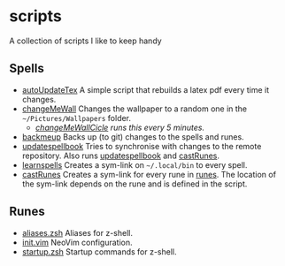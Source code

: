 # scripts
 A collection of scripts I like to keep handy

## Spells

- [autoUpdateTex](autoUpdateTex.sh) A simple script that rebuilds a
  latex pdf every time it changes.
- [changeMeWall](changeMeWall.sh) Changes the wallpaper to a random one in the
  `~/Pictures/Wallpapers` folder.
    - *[changeMeWallCicle](changeMeWallCicle.sh) runs this every 5 minutes.*
- [backmeup](backmeup.sh) Backs up (to git) changes to the spells and runes.
- [updatespellbook](updatespellbook.sh) Tries to synchronise with changes to the
  remote repository. Also runs [updatespellbook](updatespellbook.sh)
  and [castRunes](castRunes.sh).
- [learnspells](learnspell.sh) Creates a sym-link on `~/.local/bin` to every
  spell.
- [castRunes](castRunes.sh) Creates a sym-link for every rune in
  [runes](runes/). The location of the sym-link depends on the rune and is
  defined in the script.

## Runes

- [aliases.zsh](runes/aliases.zsh) Aliases for z-shell.
- [init.vim](runes/init.vim) NeoVim configuration.
- [startup.zsh](runes/startup.zsh) Startup commands for z-shell.
